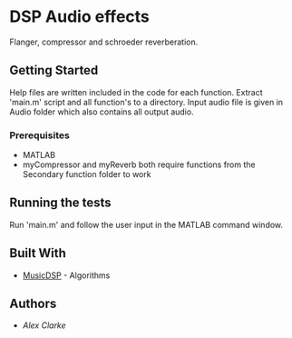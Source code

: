 # DSP Audio effects

Flanger, compressor and schroeder reverberation.

## Getting Started

Help files are written included in the code for each function.
Extract 'main.m' script and all function's to a directory.
Input audio file is given in Audio folder which also contains all output audio.

### Prerequisites

* MATLAB 
* myCompressor and myReverb both require functions from the Secondary function folder to work

## Running the tests

Run 'main.m' and follow the user input in the MATLAB command window.

## Built With

* [MusicDSP](http://www.musicdsp.org/archive.php?classid=0) - Algorithms

## Authors

* *Alex Clarke*

